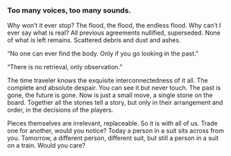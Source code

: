 ### Too many voices, too many sounds.

Why won’t it ever stop? The flood, the flood, the endless flood. Why can’t I ever say what is real? All previous agreements nullified, superseded. None of what is left remains. Scattered debris and dust and ashes.

“No one can ever find the body. Only if you go looking in the past.”

“There is no retrieval, only observation.”

The time traveler knows the exquisite interconnectedness of it all. The complete and absolute despair. You can see it but never touch. The past is gone, the future is gone. Now is just a small move, a single stone on the board. Together all the stones tell a story, but only in their arrangement and order, in the decisions of the players.

Pieces themselves are irrelevant, replaceable. So it is with all of us. Trade one for another, would you notice? Today a person in a suit sits across from you. Tomorrow, a different person, different suit, but still a person in a suit on a train. Would you care?